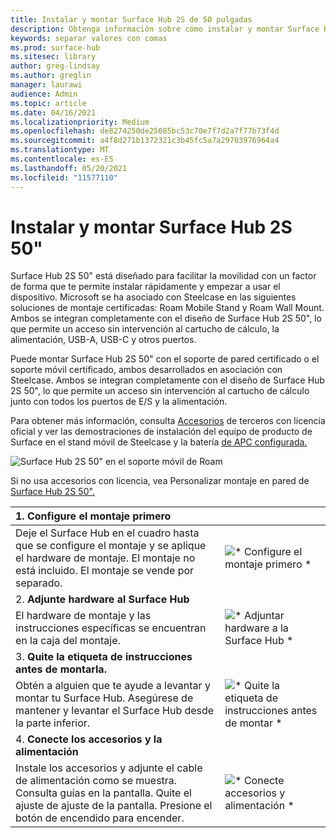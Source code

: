 ```yaml
---
title: Instalar y montar Surface Hub 2S de 50 pulgadas
description: Obtenga información sobre cómo instalar y montar Surface Hub 2S de 50 pulgadas.
keywords: separar valores con comas
ms.prod: surface-hub
ms.sitesec: library
author: greg-lindsay
ms.author: greglin
manager: laurawi
audience: Admin
ms.topic: article
ms.date: 04/16/2021
ms.localizationpriority: Medium
ms.openlocfilehash: de8274250de25085bc53c70e7f7d2a7f77b73f4d
ms.sourcegitcommit: a4f8d271b1372321c3b45fc5a7a29703976964a4
ms.translationtype: MT
ms.contentlocale: es-ES
ms.lasthandoff: 05/20/2021
ms.locfileid: "11577110"
---
```

# <a name="install-and-mount-surface-hub-2s-50"></a>Instalar y montar Surface Hub 2S 50"

Surface Hub 2S 50" está diseñado para facilitar la movilidad con un factor de forma que te permite instalar rápidamente y empezar a usar el dispositivo. Microsoft se ha asociado con Steelcase en las siguientes soluciones de montaje certificadas: Roam Mobile Stand y Roam Wall Mount. Ambos se integran completamente con el diseño de Surface Hub 2S 50", lo que permite un acceso sin intervención al cartucho de cálculo, la alimentación, USB-A, USB-C y otros puertos.

Puede montar Surface Hub 2S 50" con el soporte de pared certificado o el soporte móvil certificado, ambos desarrollados en asociación con Steelcase. Ambos se integran completamente con el diseño de Surface Hub 2S 50", lo que permite un acceso sin intervención al cartucho de cálculo junto con todos los puertos de E/S y la alimentación. 

Para obtener más información, consulta [Accesorios](http://licensedhardware.azurewebsites.net/surface) de terceros con licencia oficial y ver las demostraciones de instalación del equipo de producto de Surface en el stand móvil de Steelcase y la batería [de APC configurada.](https://youtu.be/VTzdu4Skpkg)

 ![Surface Hub 2S 50" en el soporte móvil de Roam](images/sh2-mobile-stand.png)<br>

Si no usa accesorios con licencia, vea Personalizar montaje en pared de [Surface Hub 2S 50".](surface-hub-2s-custom-install.md)

| 1. **Configure el montaje primero** | |
|:------ |:-------- |
| Deje el Surface Hub en el cuadro hasta que se configure el montaje y se aplique el hardware de montaje. El montaje no está incluido. El montaje se vende por separado. | ![* Configure el montaje primero *](images/sh2-setup-1.png) <br> |
| 2. **Adjunte hardware al Surface Hub** | |
| El hardware de montaje y las instrucciones específicas se encuentran en la caja del montaje. | ![* Adjuntar hardware a la Surface Hub *](images/sh2-setup-2.png) <br> |
| 3. **Quite la etiqueta de instrucciones antes de montarla.** | |
| Obtén a alguien que te ayude a levantar y montar tu Surface Hub. Asegúrese de mantener y levantar el Surface Hub desde la parte inferior. | ![* Quite la etiqueta de instrucciones antes de montar *](images/sh2-setup-3.png) <br> |
| 4. **Conecte los accesorios y la alimentación** | |
| Instale los accesorios y adjunte el cable de alimentación como se muestra. Consulta guías en la pantalla. Quite el ajuste de ajuste de la pantalla. Presione el botón de encendido para encender. | ![* Conecte accesorios y alimentación *](images/sh2-setup-4.png) <br> |
